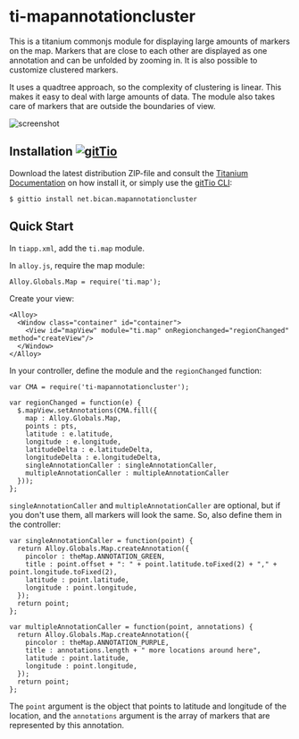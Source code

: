 # ti-mapannotationcluster

This is a titanium commonjs module for displaying large amounts of markers on the map. Markers that are close to each other are displayed as one annotation and can be unfolded by zooming in. It is also possible to customize clustered markers.

It uses a quadtree approach, so the complexity of clustering is linear. This makes it easy to deal with large amounts of data. The module also takes care of markers that are outside the boundaries of view.

![screenshot](https://raw.githubusercontent.com/canbican/ti-mapannotationcluster/master/sc.png)

## Installation [![gitTio](http://gitt.io/badge.svg)](http://gitt.io/component/net.bican.mapannotationcluster)

Download the latest distribution ZIP-file and consult the [Titanium Documentation](http://docs.appcelerator.com/titanium/latest/#!/guide/Using_a_Module) on how install it, or simply use the [gitTio CLI](http://gitt.io/cli):

`$ gittio install net.bican.mapannotationcluster`

## Quick Start

In `tiapp.xml`, add the `ti.map` module.

In `alloy.js`, require the map module:

```
Alloy.Globals.Map = require('ti.map');
```

Create your view:

```
<Alloy>
  <Window class="container" id="container">
    <View id="mapView" module="ti.map" onRegionchanged="regionChanged" method="createView"/>
  </Window>
</Alloy>
```

In your controller, define the module and the `regionChanged` function:

```
var CMA = require('ti-mapannotationcluster');

var regionChanged = function(e) {
  $.mapView.setAnnotations(CMA.fill({
    map : Alloy.Globals.Map,
    points : pts,
    latitude : e.latitude,
    longitude : e.longitude,
    latitudeDelta : e.latitudeDelta,
    longitudeDelta : e.longitudeDelta,
    singleAnnotationCaller : singleAnnotationCaller,
    multipleAnnotationCaller : multipleAnnotationCaller
  }));
};
```

`singleAnnotationCaller` and `multipleAnnotationCaller` are optional, but if you don't use them, all markers will look the same. So, also define them in the controller:

```
var singleAnnotationCaller = function(point) {
  return Alloy.Globals.Map.createAnnotation({
    pincolor : theMap.ANNOTATION_GREEN,
    title : point.offset + ": " + point.latitude.toFixed(2) + "," + point.longitude.toFixed(2),
    latitude : point.latitude,
    longitude : point.longitude,
  });
  return point;
};

var multipleAnnotationCaller = function(point, annotations) {
  return Alloy.Globals.Map.createAnnotation({
    pincolor : theMap.ANNOTATION_PURPLE,
    title : annotations.length + " more locations around here",
    latitude : point.latitude,
    longitude : point.longitude,
  });
  return point;
};
```

The `point` argument is the object that points to latitude and longitude of the location, and the `annotations` argument is the array of markers that are represented by this annotation.
